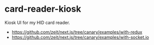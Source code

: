 # card-reader-kiosk
Kiosk UI for my HID card reader.

* https://github.com/zeit/next.js/tree/canary/examples/with-redux
* https://github.com/zeit/next.js/tree/canary/examples/with-socket.io
